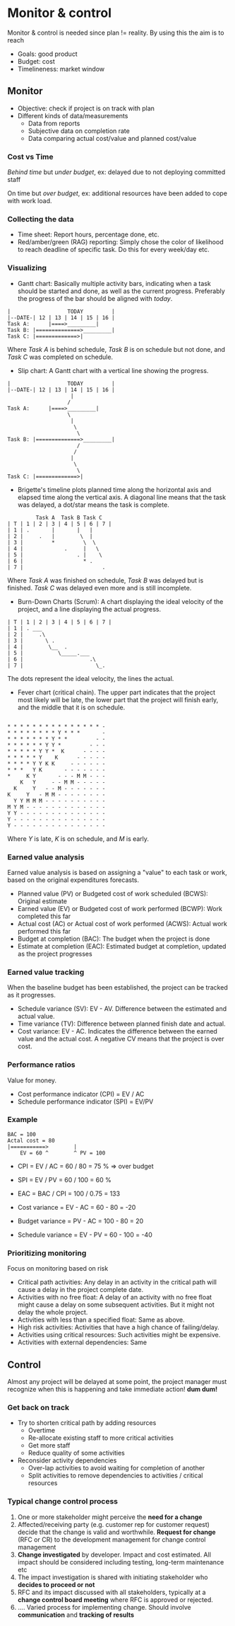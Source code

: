 # Monitor & control 

Monitor & control is needed since plan != reality.
By using this the aim is to reach
* Goals: good product
* Budget: cost
* Timelineness: market window

## Monitor

* Objective: check if project is on track with plan
* Different kinds of data/measurements
  * Data from reports
  * Subjective data on completion rate
  * Data comparing actual cost/value and planned cost/value

### Cost vs Time
*Behind time* but *under budget*, ex: delayed due to not
deploying committed staff

On time but *over budget*, ex: additional resources have
been added to cope with work load.

### Collecting the data
* Time sheet: Report hours, percentage done, etc.
* Red/amber/green (RAG) reporting: Simply chose the color of
likelihood to reach deadline of specific task. Do this for every
week/day etc.

### Visualizing
* Gantt chart: Basically multiple activity bars, indicating
when a task should be started and done, as well as the current
progress. Preferably the progress of the bar should be aligned
with *today*.
```
|                  TODAY         |
|--DATE-| 12 | 13 | 14 | 15 | 16 |
Task A:      |====>_________|
Task B: |==============>_________|
Task C: |=============>|
```
Where *Task A* is behind schedule, *Task B* is on schedule but
not done, and *Task C* was completed on schedule.

* Slip chart: A Gantt chart with a vertical line showing the
progress.

```
|                  TODAY         |
|--DATE-| 12 | 13 | 14 | 15 | 16 |
                    |
                   /
Task A:      |====>_________|
                   \
                    |
                     \
                      \
Task B: |==============>_________|
                      /
                     /
                    |
                     \
                      \
Task C: |=============>|
```

* Brigette's timeline plots planned time along the horizontal
axis and elapsed time along the vertical axis. A diagonal line
means that the task was delayed, a dot/star means the task is
complete.

```
         Task A  Task B Task C
| T | 1 | 2 | 3 | 4 | 5 | 6 | 7 |
| 1 | .       |       |   |
| 2 |     .   |        \  |
| 3 |         *         \  \
| 4 |             .     |   \
| 5 |                 . |    \
| 6 |                   * . 
| 7 |                         .
```

Where *Task A* was finished on schedule, *Task B* was
delayed but is finished. *Task C* was delayed even more and
is still incomplete.

* Burn-Down Charts (Scrum): A chart displaying the ideal velocity
of the project, and a line displaying the actual progress.

```
| T | 1 | 2 | 3 | 4 | 5 | 6 | 7 |
| 1 | . ___
| 2 |     .\
| 3 |       \ .
| 4 |        \__  . 
| 5 |           \_____.___ 
| 6 |                     .\ 
| 7 |                       \_.
```

The dots represent the ideal velocity, the lines the actual.

* Fever chart (critical chain). The upper part indicates
that the project most likely will be late, the lower part
that the project will finish early, and the middle that
it is on schedule.

```

* * * * * * * * * * * * * * * -
* * * * * * * * Y * * *       -
* * * * * * * Y * *         - -
* * * * * * Y Y *         - - -
* * * * * Y Y *  K      - - - -
* * * * * Y    K      - - - - - 
* * * * Y Y K K     - - - - - - 
* * *   Y K       - - - - - - - 
*     K Y       - - - M M - - - 
    K   Y     - - M M - - - - - 
  K     Y   - - M - - - - - - - 
K     Y   - M M - - - - - - - - 
  Y Y M M M - - - - - - - - - -
M Y M - - - - - - - - - - - - - 
Y Y - - - - - - - - - - - - - - 
Y - - - - - - - - - - - - - - -
Y - - - - - - - - - - - - - - - 
```

Where *Y* is late, *K* is on schedule, and *M* is early.

### Earned value analysis
Earned value analysis is based on assigning a "value" to each
task or work, based on the original expenditures forecasts.

* Planned value (PV) or Budgeted cost of
work scheduled (BCWS): Original estimate
* Earned value (EV) or Budgeted cost
of work performed (BCWP): Work completed this far
* Actual cost (AC) or Actual
cost of work performed (ACWS): Actual work performed this far
* Budget at completion (BAC): The budget when the project is done
* Estimate at completion (EAC):
Estimated budget at completion, updated as the project progresses

### Earned value tracking
When the baseline budget has been established, the project can be tracked
as it progresses.

* Schedule variance (SV): EV - AV. Difference between the estimated
and actual value.
* Time variance (TV): Difference between planned finish date and actual.
* Cost variance: EV - AC. Indicates the difference between the earned value
and the actual cost. A negative CV means that the project is over cost.

### Performance ratios
Value for money.

* Cost performance indicator (CPI) = EV / AC
* Schedule performance indicator (SPI) = EV/PV

### Example

```
BAC = 100
Actal cost = 80
|===========>        |
    EV = 60 ^        ^ PV = 100
```

* CPI = EV / AC = 60 / 80 = 75 % => over budget
* SPI = EV / PV = 60 / 100 = 60 %
* EAC = BAC / CPI = 100 / 0.75 = 133

* Cost variance = EV - AC = 60 - 80 = -20
* Budget variance = PV - AC = 100 - 80 = 20
* Schedule variance = EV - PV = 60 - 100 = -40

### Prioritizing monitoring
Focus on monitoring based on risk
* Critical path activities: Any delay in an activity in the critical
path will cause a delay in the project complete date.
* Activities with no free float: A delay of an activity with no free float
might cause a delay on some subsequent activities. But it might not delay
the whole project.
* Activities with less than a specified float: Same as above.
* High risk activities: Activities that have a high chance of failing/delay.
* Activities using critical resources: Such activities might be expensive.
* Activities with external dependencies: Same

## Control
Almost any project will be delayed at some point, the project
manager must recognize when this is happening and take immediate action! **dum dum!**


### Get back on track
* Try to shorten critical path by adding resources
  * Overtime
  * Re-allocate existing staff to more critical activities
  * Get more staff
  * Reduce quality of some activities
* Reconsider activity dependencies
  * Over-lap activities to avoid waiting for completion of another
  * Split activities to remove dependencies to activities / critical resources

### Typical change control process
1. One or more stakeholder might perceive the **need for a change**
2. Affected/receiving party (e.g. customer rep for customer request)
decide that the change is valid and worthwhile. **Request for change** (RFC or CR)
to the development management for change control management
3. **Change investigated** by developer. Impact and cost estimated. All
impact should be considered including testing, long-term maintenance etc
4. The impact investigation is shared with initiating stakeholder who
**decides to proceed or not**
5. RFC and its impact discussed with all stakeholders, typically at a
**change control board meeting** where RFC is approved or rejected.
6. .... Varied process for implementing change. Should involve
**communication** and **tracking of results**
